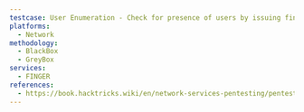 ```yaml
---
testcase: User Enumeration - Check for presence of users by issuing finger commands like: finger @<Victim> (list users), finger admin@<Victim> (query specific user info), finger user@<Victim>
platforms: 
  - Network
methodology: 
  - BlackBox
  - GreyBox
services:
  - FINGER
references:
  - https://book.hacktricks.wiki/en/network-services-pentesting/pentesting-finger.html
---
```

